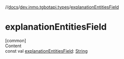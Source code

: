 //[docs](../../index.md)/[dev.inmo.tgbotapi.types](index.md)/[explanationEntitiesField](explanation-entities-field.md)



# explanationEntitiesField  
[common]  
Content  
const val [explanationEntitiesField](explanation-entities-field.md): [String](https://kotlinlang.org/api/latest/jvm/stdlib/kotlin/-string/index.html)  



